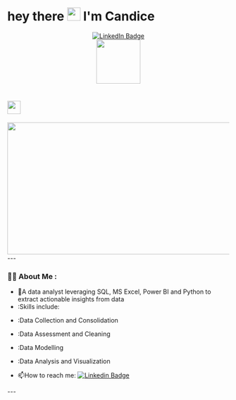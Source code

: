 #   hey there <img src="https://media.giphy.com/media/hvRJCLFzcasrR4ia7z/giphy.gif" width="30px"/> I'm Candice

<div id="header" align="center">
  <a href="https://www.linkedin.com/in/wu-candice/">
    <img src="https://img.shields.io/badge/LinkedIn-blue?style=for-the-badge&logo=linkedin&logoColor=white" alt="LinkedIn Badge"/>
   </a>
</div>   
<div id="header" align="center">
  <img src="https://media.giphy.com/media/M9gbBd9nbDrOTu1Mqx/giphy.gif" width="100"/>
</div>


<h1>
  <img src="https://media.giphy.com/media/hvRJCLFzcasrR4ia7z/giphy.gif" width="30px"/>
</h1>
<div align="center">
  <img src="https://media.giphy.com/media/dWesBcTLavkZuG35MI/giphy.gif" width="600" height="300"/>
</div>
---

### :woman_technologist: About Me :

- :telescope:A data analyst leveraging SQL, MS Excel, Power BI and Python to extract actionable insights from data
- :Skills include:</p>
- :Data Collection and Consolidation</p>
- :Data Assessment and Cleaning</p>
- :Data Modelling</p>
- :Data Analysis and Visualization</p>
- :mailbox:How to reach me: [![Linkedin Badge](https://img.shields.io/badge/-WuCandice-blue?style=flat&logo=Linkedin&logoColor=white)]([your-linkedin-url](https://www.linkedin.com/in/wu-candice/))

</div>
---




<!-- BLOG-POST-LIST:START -->
<!-- BLOG-POST-LIST:END -->


